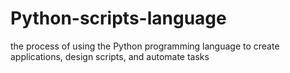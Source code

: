 # Python-scripts-language
the process of using the Python programming language to create applications, design scripts, and automate tasks
